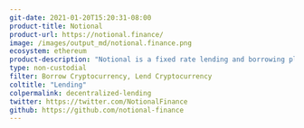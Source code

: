 ```yaml
---
git-date: 2021-01-20T15:20:31-08:00
product-title: Notional
product-url: https://notional.finance/
image: /images/output_md/notional.finance.png
ecosystem: ethereum
product-description: "Notional is a fixed rate lending and borrowing platform on Ethereum"
type: non-custodial
filter: Borrow Cryptocurrency, Lend Cryptocurrency
coltitle: "Lending"
colpermalink: decentralized-lending
twitter: https://twitter.com/NotionalFinance
github: https://github.com/notional-finance
---
```

